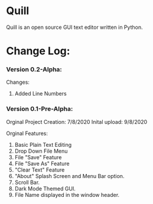 # Quill
Quill is an open source GUI text editor written in Python.

# Change Log:
### Version 0.2-Alpha:
Changes:
1. Added Line Numbers
### Version 0.1-Pre-Alpha:
Orginal Project Creation: 7/8/2020
Inital upload: 9/8/2020

Orginal Features:
1. Basic Plain Text Editing
2. Drop Down File Menu
3. File "Save" Feature
4. File "Save As" Feature
5. "Clear Text" Feature
6. "About" Splash Screen and Menu Bar option.
7. Scroll Bar.
8. Dark Mode Themed GUI.
9. File Name displayed in the window header.
